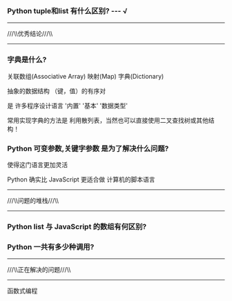 
### Python tuple和list 有什么区别? --- √

















***
///\\\优秀结论///\\\
***



### 字典是什么? 

关联数组(Associative Array) 映射(Map) 字典(Dictionary)

抽象的数据结构 （键，值）的有序对

是 许多程序设计语言 '内置' '基本' '数据类型'

常用实现字典的方法是 利用散列表，当然也可以直接使用二叉查找树或其他结构！



### Python 可变参数,关键字参数 是为了解决什么问题?

使得这门语言更加灵活

Python 确实比 JavaScript 更适合做 计算机的脚本语言

















***
///\\\问题的堆栈///\\\
***


### Python list 与 JavaScript 的数组有何区别?

### Python 一共有多少种调用?















***
///\\\正在解决的问题///\\\
***


函数式编程
























